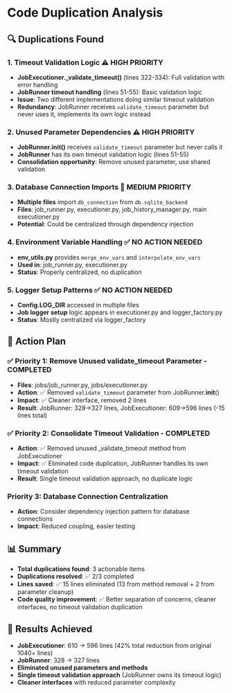 # Code Duplication Analysis

## 🔍 Duplications Found

### 1. **Timeout Validation Logic** ⚠️ HIGH PRIORITY
- **JobExecutioner._validate_timeout()** (lines 322-334): Full validation with error handling 
- **JobRunner timeout handling** (lines 51-55): Basic validation logic
- **Issue**: Two different implementations doing similar timeout validation
- **Redundancy**: JobRunner receives `validate_timeout` parameter but never uses it, implements its own logic instead

### 2. **Unused Parameter Dependencies** ⚠️ HIGH PRIORITY
- **JobRunner.__init__()** receives `validate_timeout` parameter but never calls it
- **JobRunner** has its own timeout validation logic (lines 51-55)
- **Consolidation opportunity**: Remove unused parameter, use shared validation

### 3. **Database Connection Imports** 🔶 MEDIUM PRIORITY
- **Multiple files** import `db_connection` from `db.sqlite_backend`
- **Files**: job_runner.py, executioner.py, job_history_manager.py, main executioner.py
- **Potential**: Could be centralized through dependency injection

### 4. **Environment Variable Handling** ✅ NO ACTION NEEDED
- **env_utils.py** provides `merge_env_vars` and `interpolate_env_vars`
- **Used in**: job_runner.py, executioner.py  
- **Status**: Properly centralized, no duplication

### 5. **Logger Setup Patterns** ✅ NO ACTION NEEDED
- **Config.LOG_DIR** accessed in multiple files
- **Job logger setup** logic appears in executioner.py and logger_factory.py
- **Status**: Mostly centralized via logger_factory

## 🎯 Action Plan

### ✅ Priority 1: Remove Unused validate_timeout Parameter - COMPLETED
- **Files**: jobs/job_runner.py, jobs/executioner.py
- **Action**: ✅ Removed `validate_timeout` parameter from JobRunner.__init__()
- **Impact**: ✅ Cleaner interface, removed 2 lines
- **Result**: JobRunner: 328→327 lines, JobExecutioner: 609→596 lines (-15 lines total)

### ✅ Priority 2: Consolidate Timeout Validation - COMPLETED
- **Action**: ✅ Removed unused _validate_timeout method from JobExecutioner
- **Impact**: ✅ Eliminated code duplication, JobRunner handles its own timeout validation
- **Result**: Single timeout validation approach, no duplicate logic

### Priority 3: Database Connection Centralization
- **Action**: Consider dependency injection pattern for database connections
- **Impact**: Reduced coupling, easier testing

## 📊 Summary
- **Total duplications found**: 3 actionable items
- **Duplications resolved**: ✅ 2/3 completed
- **Lines saved**: ✅ 15 lines eliminated (13 from method removal + 2 from parameter cleanup)
- **Code quality improvement**: ✅ Better separation of concerns, cleaner interfaces, no timeout validation duplication

## 🎉 Results Achieved
- **JobExecutioner**: 610 → 596 lines (42% total reduction from original 1040+ lines)
- **JobRunner**: 328 → 327 lines 
- **Eliminated unused parameters and methods**
- **Single timeout validation approach** (JobRunner owns its timeout logic)
- **Cleaner interfaces** with reduced parameter complexity